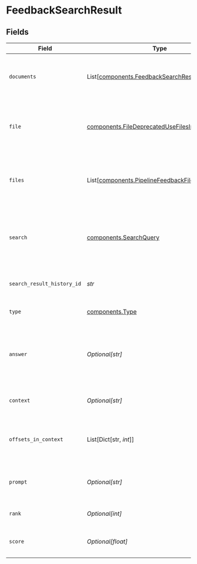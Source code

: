 # FeedbackSearchResult


## Fields

| Field                                                                                                      | Type                                                                                                       | Required                                                                                                   | Description                                                                                                |
| ---------------------------------------------------------------------------------------------------------- | ---------------------------------------------------------------------------------------------------------- | ---------------------------------------------------------------------------------------------------------- | ---------------------------------------------------------------------------------------------------------- |
| `documents`                                                                                                | List[[components.FeedbackSearchResultDocuments](../../models/components/feedbacksearchresultdocuments.md)] | :heavy_check_mark:                                                                                         | Shows the documents which contain the search results.                                                      |
| `file`                                                                                                     | [components.FileDeprecatedUseFilesInstead](../../models/components/filedeprecatedusefilesinstead.md)       | :heavy_check_mark:                                                                                         | Shows information about the file which contains the search result.                                         |
| `files`                                                                                                    | List[[components.PipelineFeedbackFile](../../models/components/pipelinefeedbackfile.md)]                   | :heavy_check_mark:                                                                                         | Shows information about the files which contain the search results.                                        |
| `search`                                                                                                   | [components.SearchQuery](../../models/components/searchquery.md)                                           | :heavy_check_mark:                                                                                         | Shows information about the search query which returned this result.                                       |
| `search_result_history_id`                                                                                 | *str*                                                                                                      | :heavy_check_mark:                                                                                         | Unique identifier of this search result                                                                    |
| `type`                                                                                                     | [components.Type](../../models/components/type.md)                                                         | :heavy_check_mark:                                                                                         | Shows the type of the prediction.                                                                          |
| `answer`                                                                                                   | *Optional[str]*                                                                                            | :heavy_minus_sign:                                                                                         | Shows the query answer. This is only returned for question answering pipelines.                            |
| `context`                                                                                                  | *Optional[str]*                                                                                            | :heavy_minus_sign:                                                                                         | Shows the context of the search result.                                                                    |
| `offsets_in_context`                                                                                       | List[Dict[str, *int*]]                                                                                     | :heavy_minus_sign:                                                                                         | Specifies the offset of the answer within the context.                                                     |
| `prompt`                                                                                                   | *Optional[str]*                                                                                            | :heavy_minus_sign:                                                                                         | The prompt that was used to generate the result.                                                           |
| `rank`                                                                                                     | *Optional[int]*                                                                                            | :heavy_minus_sign:                                                                                         | Shows the rank of the prediction.                                                                          |
| `score`                                                                                                    | *Optional[float]*                                                                                          | :heavy_minus_sign:                                                                                         | Shows the relevance score of the prediction.                                                               |